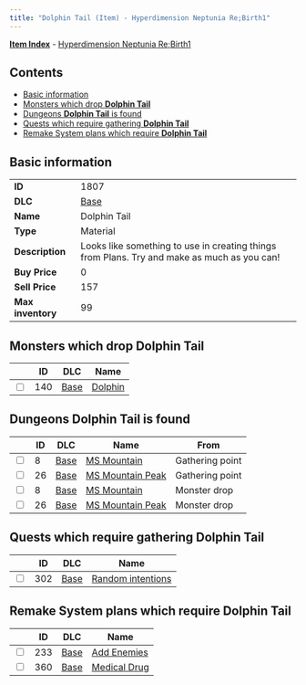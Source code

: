 ```yaml
---
title: "Dolphin Tail (Item) - Hyperdimension Neptunia Re;Birth1"
---
```


[**Item Index**](/neptunia/rb1/item/index.html) - [Hyperdimension Neptunia Re;Birth1](/neptunia/rb1)

## Contents

- [Basic information](#basic-information)
- [Monsters which drop **Dolphin Tail**](#monsters-which-drop-dolphin-tail)
- [Dungeons **Dolphin Tail** is found](#dungeons-dolphin-tail-is-found)
- [Quests which require gathering **Dolphin Tail**](#quests-which-require-gathering-dolphin-tail)
- [Remake System plans which require **Dolphin Tail**](#remake-system-plans-which-require-dolphin-tail)

## Basic information

|   |   |
| -- | -- |
| **ID** | 1807 |
| **DLC** | [Base](/neptunia/rb1/dlc/1-base.html) |
| **Name** | Dolphin Tail |
| **Type** | Material |
| **Description** | Looks like something to use in creating things from Plans. Try and make as much as you can! |
| **Buy Price** | 0 |
| **Sell Price** | 157 |
| **Max inventory** | 99 |


## Monsters which drop **Dolphin Tail**

|    | ID | DLC | Name |
| -- | -- | --- | ---- |
| <input type="checkbox" id="rb1-monster-1-140" class="trackbox" /> | 140 | [Base](/neptunia/rb1/dlc/1-base.html) | [Dolphin](/neptunia/rb1/monster/1-140-dolphin.html) |


## Dungeons **Dolphin Tail** is found

|    | ID | DLC | Name | From |
| -- | -- | --- | ---- | ---- |
| <input type="checkbox" id="rb1-dungeon-1-8" class="trackbox" /> | 8 | [Base](/neptunia/rb1/dlc/1-base.html) | [MS Mountain](/neptunia/rb1/dungeon/1-8-ms-mountain.html) | Gathering point |
| <input type="checkbox" id="rb1-dungeon-1-26" class="trackbox" /> | 26 | [Base](/neptunia/rb1/dlc/1-base.html) | [MS Mountain Peak](/neptunia/rb1/dungeon/1-26-ms-mountain-peak.html) | Gathering point |
| <input type="checkbox" id="rb1-dungeon-1-8" class="trackbox" /> | 8 | [Base](/neptunia/rb1/dlc/1-base.html) | [MS Mountain](/neptunia/rb1/dungeon/1-8-ms-mountain.html) | Monster drop |
| <input type="checkbox" id="rb1-dungeon-1-26" class="trackbox" /> | 26 | [Base](/neptunia/rb1/dlc/1-base.html) | [MS Mountain Peak](/neptunia/rb1/dungeon/1-26-ms-mountain-peak.html) | Monster drop |


## Quests which require gathering **Dolphin Tail**

|    | ID | DLC | Name |
| -- | -- | --- | ---- |
| <input type="checkbox" id="rb1-quest-1-302" class="trackbox" /> | 302 | [Base](/neptunia/rb1/dlc/1-base.html) | [Random intentions](/neptunia/rb1/quest/1-302-random-intentions.html) |


## Remake System plans which require **Dolphin Tail**

|    | ID | DLC | Name |
| -- | -- | --- | ---- |
| <input type="checkbox" id="rb1-quest-1-233" class="trackbox" /> | 233 | [Base](/neptunia/rb1/dlc/1-base.html) | [Add Enemies](/neptunia/rb1/quest/1-233-add-enemies.html) |
| <input type="checkbox" id="rb1-quest-1-360" class="trackbox" /> | 360 | [Base](/neptunia/rb1/dlc/1-base.html) | [Medical Drug](/neptunia/rb1/quest/1-360-medical-drug.html) |
